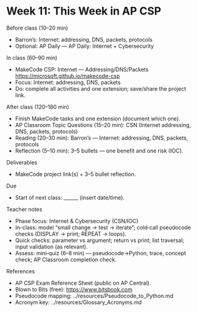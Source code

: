 # Week 11: This Week in AP CSP

Before class (10–20 min)
- Barron’s: Internet: addressing, DNS, packets, protocols
- Optional: AP Daily — AP Daily: Internet + Cybersecurity

In class (60–90 min)
- MakeCode CSP: Internet — Addressing/DNS/Packets
  https://microsoft.github.io/makecode-csp
- Focus: Internet: addressing, DNS, packets
- Do: complete all activities and one extension; save/share the project link.

After class (120–180 min)
- Finish MakeCode tasks and one extension (document which one).
- AP Classroom Topic Questions (15–20 min): CSN (Internet addressing, DNS, packets, protocols)
- Reading (20–30 min): Barron’s — Internet: addressing, DNS, packets, protocols
- Reflection (5–10 min): 3–5 bullets — one benefit and one risk (IOC).

Deliverables
- MakeCode project link(s) + 3–5 bullet reflection.

Due
- Start of next class: ______ (insert date/time).

Teacher notes
- Phase focus: Internet & Cybersecurity (CSN/IOC)
- In-class: model “small change → test → iterate”; cold‑call pseudocode checks (DISPLAY → print; REPEAT → loops).
- Quick checks: parameter vs argument; return vs print; list traversal; input validation (as relevant).
- Assess: mini‑quiz (6–8 min) — pseudocode→Python, trace, concept check; AP Classroom completion check.

References
- AP CSP Exam Reference Sheet (public on AP Central).
- Blown to Bits (free): https://www.bitsbook.com
- Pseudocode mapping: ../resources/Pseudocode_to_Python.md
- Acronym key: ../resources/Glossary_Acronyms.md
